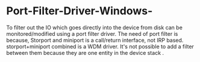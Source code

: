 # Port-Filter-Driver-Windows-
To filter out the IO which goes directly into the device from disk can be monitored/modified using a port filter driver. The need of port filter is because, Storport and miniport is a call/return interface, not IRP based. storport+miniport combined is a WDM driver. It's not possible to add a filter between them because they are one entity in the device stack .
